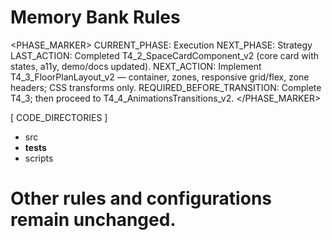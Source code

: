 # Memory Bank Rules

<PHASE_MARKER>
CURRENT_PHASE: Execution
NEXT_PHASE: Strategy
LAST_ACTION: Completed T4_2_SpaceCardComponent_v2 (core card with states, a11y, demo/docs updated).
NEXT_ACTION: Implement T4_3_FloorPlanLayout_v2 — container, zones, responsive grid/flex, zone headers; CSS transforms only.
REQUIRED_BEFORE_TRANSITION: Complete T4_3; then proceed to T4_4_AnimationsTransitions_v2.
</PHASE_MARKER>

[
CODE_DIRECTORIES
]
- src
- __tests__
- scripts

# Other rules and configurations remain unchanged.
